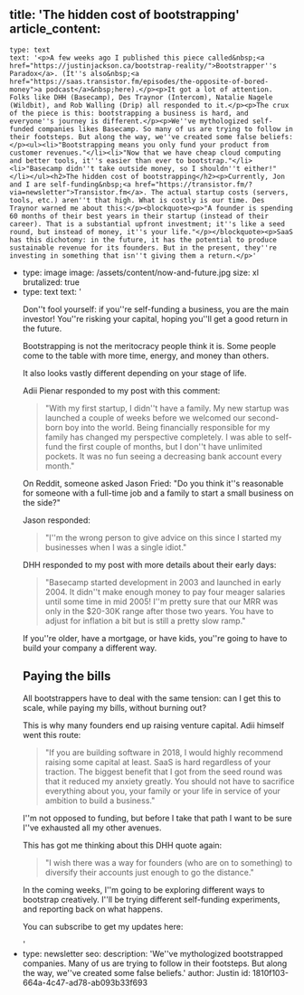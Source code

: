 title: 'The hidden cost of bootstrapping'
article_content:
  -
    type: text
    text: '<p>A few weeks ago I published this piece called&nbsp;<a href="https://justinjackson.ca/bootstrap-reality/">Bootstrapper''s Paradox</a>. (It''s also&nbsp;<a href="https://saas.transistor.fm/episodes/the-opposite-of-bored-money">a podcast</a>&nbsp;here).</p><p>It got a lot of attention. Folks like DHH (Basecamp), Des Traynor (Intercom), Natalie Nagele (Wildbit), and Rob Walling (Drip) all responded to it.</p><p>The crux of the piece is this: bootstrapping a business is hard, and everyone''s journey is different.</p><p>We''ve mythologized self-funded companies likes Basecamp. So many of us are trying to follow in their footsteps. But along the way, we''ve created some false beliefs:</p><ul><li>"Bootstrapping means you only fund your product from customer revenues."</li><li>"Now that we have cheap cloud computing and better tools, it''s easier than ever to bootstrap."</li><li>"Basecamp didn''t take outside money, so I shouldn''t either!"</li></ul><h2>The hidden cost of bootstrapping</h2><p>Currently, Jon and I are self-funding&nbsp;<a href="https://transistor.fm/?via=newsletter">Transistor.fm</a>. The actual startup costs (servers, tools, etc.) aren''t that high. What is costly is our time. Des Traynor warned me about this:</p><blockquote><p>"A founder is spending 60 months of their best years in their startup (instead of their career). That is a substantial upfront investment; it''s like a seed round, but instead of money, it''s your life."</p></blockquote><p>SaaS has this dichotomy: in the future, it has the potential to produce sustainable revenue for its founders. But in the present, they''re investing in something that isn''t giving them a return.</p>'
  -
    type: image
    image: /assets/content/now-and-future.jpg
    size: xl
    brutalized: true
  -
    type: text
    text: '<p>Don''t fool yourself: if you''re self-funding a business, you are the main investor! You''re risking your capital, hoping you''ll get a good return in the future.</p><p>Bootstrapping is not the meritocracy people think it is. Some people come to the table with more time, energy, and money than others.</p><p>It also looks vastly different depending on your stage of life.</p><p>Adii Pienar responded to my post with this comment:</p><blockquote><p>"With my first startup, I didn''t have a family. My new startup was launched a couple of weeks before we welcomed our second-born boy into the world. Being financially responsible for my family has changed my perspective completely. I was able to self-fund the first couple of months, but I don''t have unlimited pockets. It was no fun seeing a decreasing bank account every month."</p></blockquote><p>On Reddit, someone asked Jason Fried: "Do you think it''s reasonable for someone with a full-time job and a family to start a small business on the side?"</p><p>Jason responded:</p><blockquote><p>"I''m the wrong person to give advice on this since I started my businesses when I was a single idiot."</p></blockquote><p>DHH responded to my post with more details about their early days:</p><blockquote><p>"Basecamp started development in 2003 and launched in early 2004. It didn''t make enough money to pay four meager salaries until some time in mid 2005! I''m pretty sure that our MRR was only in the $20-30K range after those two years. You have to adjust for inflation a bit but is still a pretty slow ramp."</p></blockquote><p>If you''re older, have a mortgage, or have kids, you''re going to have to build your company a different way.</p><h2>Paying the bills</h2><p>All bootstrappers have to deal with the same tension: can I get this to scale, while paying my bills, without burning out?</p><p>This is why many founders end up raising venture capital. Adii himself went this route:</p><blockquote><p>"If you are building software in 2018, I would highly recommend raising some capital at least. SaaS is hard regardless of your traction. The biggest benefit that I got from the seed round was that it reduced my anxiety greatly. You should not have to sacrifice everything about you, your family or your life in service of your ambition to build a business."</p></blockquote><p>I''m not opposed to funding, but before I take that path I want to be sure I''ve exhausted all my other avenues.</p><p>This has got me thinking about this DHH quote again:</p><blockquote><p>"I wish there was a way for founders (who are on to something) to diversify their accounts just enough to go the distance."</p></blockquote><p>In the coming weeks, I''m going to be exploring different ways to bootstrap creatively. I''ll be trying different self-funding experiments, and reporting back on what happens.</p><p>You can subscribe to get my updates here:</p>'
  -
    type: newsletter
seo:
  description: 'We''ve mythologized bootstrapped companies. Many of us are trying to follow in their footsteps. But along the way, we''ve created some false beliefs.'
author: Justin
id: 1810f103-664a-4c47-ad78-ab093b33f693
